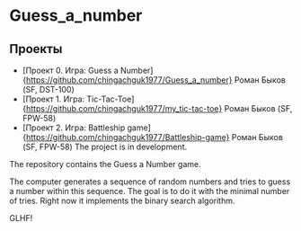 # Guess_a_number

## Проекты
* [Проект 0. Игра: Guess a Number] {https://github.com/chingachguk1977/Guess_a_number}
Роман Быков (SF, DST-100)
* [Проект 1. Игра: Tic-Tac-Toe] {https://github.com/chingachguk1977/my_tic-tac-toe}
Роман Быков (SF, FPW-58)
* [Проект 2. Игра: Battleship game] {https://github.com/chingachguk1977/Battleship-game}
Роман Быков (SF, FPW-58) The project is in development.

The repository contains the Guess a Number game.

The computer generates a sequence of random numbers and tries to guess a number within this sequence. The goal is to do it with the minimal number of tries. Right now it implements the binary search algorithm. 

GLHF!